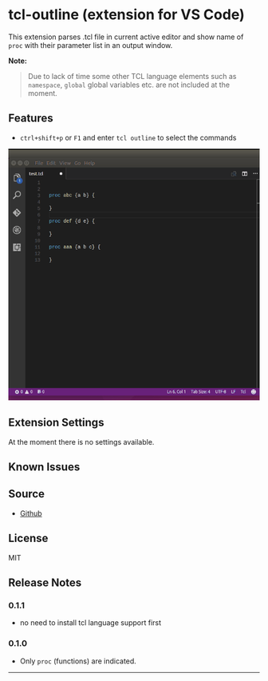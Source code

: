 # tcl-outline (extension for VS Code)

This extension parses .tcl file in current active editor and show name of `proc` with their parameter list in an output window.

**Note:**
> Due to lack of time some other TCL language elements such as `namespace`, `global` global variables etc. are not included at the moment.
> 

## Features

* `ctrl+shift+p` or `F1` and enter `tcl outline` to select the commands

![example](images/ex.gif)

## Extension Settings

At the moment there is no settings available.

## Known Issues

## Source

* [Github](https://github.com/raycarter/tcl-outline-vscode)

## License

MIT

## Release Notes

### 0.1.1

* no need to install tcl language support first

### 0.1.0

* Only `proc` (functions) are indicated.

-----------------------------------------------------------------------------------------------------------

